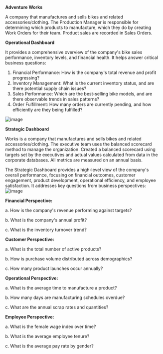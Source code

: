 **Adventure Works**

A company that manufactures and sells bikes and related accessories/clothing.
The Production Manager is responsible for determining which products to manufacture, which they do by creating Work Orders for their team. Product sales are recorded in Sales Orders.

**Operational Dashboard**

It provides a comprehensive overview of the company's bike sales performance, inventory levels, and financial health. It helps answer critical business questions:
1. Financial Performance: How is the company's total revenue and profit progressing?
2. Inventory Management: What is the current inventory status, and are there potential supply chain issues?
3. Sales Performance: Which are the best-selling bike models, and are there observable trends in sales patterns?
4. Order Fulfillment: How many orders are currently pending, and how efficiently are they being fulfilled?

![image](https://github.com/user-attachments/assets/600cb896-2048-4e72-b6b9-73bcb6b1faf7)



**Strategic Dashboard**


Works is a company that manufactures and sells bikes and related accessories/clothing. The executive team uses the balanced scorecard method to manage the organization. 
Created a balanced scorecard using targets set by the executives and actual values calculated from data in the corporate databases. All metrics are measured on an annual basis.

The Strategic Dashboard provides a high-level view of the company's overall performance, focusing on financial outcomes, customer engagement, product development, operational efficiency,
and employee satisfaction. It addresses key questions from business perspectives:
![image](https://github.com/user-attachments/assets/1bdee87a-e8e5-416a-a8d1-340746314e28)

**Financial Perspective:**

a. How is the company's revenue performing against targets?

b. What is the company's annual profit?

c. What is the inventory turnover trend?


**Customer Perspective:**


a. What is the total number of active products?

b. How is purchase volume distributed across demographics?


c. How many product launches occur annually?


**Operational Perspective:**



a. What is the average time to manufacture a product?


b. How many days are manufacturing schedules overdue?

  
c. What are the annual scrap rates and quantities?


**Employee Perspective:**


a. What is the female wage index over time?


b. What is the average employee tenure?


c. What is the average pay rate by gender?
